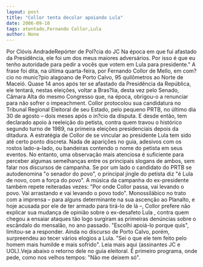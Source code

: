 ```yaml
---
layout: post
title: "Collor tenta decolar apoiando Lula"
date: 2006-09-10
tags: atentado,Fernando Collor,Lula
author: None
---
```


Por Clóvis AndradeRepórter de Pol?cia do JC
Na época em que fui afastado da Presidência, ele foi um dos meus maiores adversários. Por isso é que eu tenho autoridade para pedir a vocês que votem em Lula para presidente.\" A frase foi dita, na última quarta-feira, por Fernando Collor de Mello, em com?cio no munic?pio alagoano de Porto Calvo, 95 quilômetros ao Norte de Maceió. Quase 14 anos após ter se afastado da Presidência da República, ele tentará, nestas eleições, voltar a Bras?lia, desta vez pelo Senado, Câmara Alta do mesmo Congresso que, na época, obrigou-o a renunciar para não sofrer o impeachment. Collor protocolou sua candidatura no Tribunal Regional Eleitoral de seu Estado, pelo pequeno PRTB, no último dia 30 de agosto – dois meses após o in?cio da disputa. E desde então, tem declarado apoio à reeleição do petista, contra quem travou o histórico segundo turno de 1989, na primeira eleições presidenciais depois da ditadura.
A estratégia de Collor de se vincular ao presidente Lula tem sido até certo ponto discreta. Nada de aparições no guia, adesivos com os rostos lado-a-lado, ou bandeiras contendo o nome do petista em seus eventos. No entanto, uma observação mais atenciosa é suficiente para perceber algumas semelhanças entre os principais slogans de ambos, sem falar nos discursos de campanha. Se por um lado o candidato do PRTB se autodenomina \"o senador do povo\", o principal jingle do petista diz \"é Lula de novo, com a força do povo\". A música da campanha do ex-presidente também repete reiteradas vezes: \"Por onde Collor passa, vai levando o povo. Vai arrastando e vai levando o povo todo\".
Monossilábico no trato com a imprensa – para alguns determinante na sua ascenção ao Planalto, e hoje acusada por ele de ter armado para tirá-lo de lá –, Collor prefere não explicar sua mudança de opinião sobre o ex-desafeto Lula , contra quem chegou a ensaiar ataques tão logo surgiram as primeiras denúncias sobre o escândalo do mensalão, no ano passado. \"Escolhi apoiá-lo porque quis\", limitou-se a responder. Ainda no discurso de Porto Calvo, porém, surpreendeu ao tecer vários elogios a Lula. \"Sei o que ele tem feito pelo homem mais humilde e mais sofrido\".
Leia mais aqui (assinantes JC e UOL).Veja abaixo o retorno dele no guia eleitoral. É primeiro programa, onde pede, como nos velhos tempos: \"Não me deixem só\".

 
